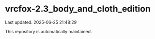 # vrcfox-2.3_body_and_cloth_edition

Last updated: 2025-06-25 21:48:29

This repository is automatically maintained.
